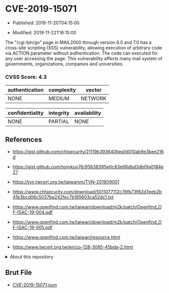 # CVE-2019-15071

- Published: 2019-11-20T04:15:00

- Modified: 2019-11-22T16:15:00

The "/cgi-bin/go" page in MAIL2000 through version 6.0 and 7.0 has a cross-site scripting (XSS) vulnerability, allowing execution of arbitrary code via ACTION parameter without authentication. The code can executed for any user accessing the page. This vulnerability affects many mail system of governments, organizations, companies and universities.

### CVSS Score: **4.3**

| authentication | complexity | vector |
| --- | --- | --- |
| NONE | MEDIUM | NETWORK |

| confidentiality | integrity | availability |
| --- | --- | --- |
| NONE | PARTIAL | NONE |

## References

* https://gist.github.com/chtsecurity/21119b393640bea1d010ab9e3bee216d

* https://gist.github.com/tonykuo76/95638395e0c83e68dbd3db0fa0184e27

* https://tvn.twcert.org.tw/taiwanvn/TVN-201909001

* https://www.chtsecurity.com/download/5011077112c76fb73f82d7eeb2b41b3bcd06c5037be242fec7b185603ca52dc1.txt

* https://www.openfind.com.tw/taiwan/download/m2k/patch/Openfind_OF-ISAC-19-004.pdf

* https://www.openfind.com.tw/taiwan/download/m2k/patch/Openfind_OF-ISAC-19-005.pdf

* https://www.openfind.com.tw/taiwan/resource.html

* https://www.twcert.org.tw/en/cp-128-3085-45bda-2.html

<details>
<summary>About this repository</summary> 

  This repository is part of the project [Live Hack CVE](https://github.com/Live-Hack-CVE). Main website can be found [www.live-hack.org](https://www.live-hack.org) 
  
  Made by [Sn0wAlice](https://github.com/Sn0wAlice) for the people that care about security and need to have a feed of the latest CVEs. Hope you enjoy it, don't forget to star the repo and follow me on [Twitter](https://twitter.com/Sn0wAlice) and [Github](https://github.com/Sn0wAlice). And that is my [personnal website](https://www.alice-snow.me/)

  - [Home Page](https://github.com/Live-Hack-CVE)
  - [Framework](https://github.com/Live-Hack-CVE/cve-framework)
  - [CVE database](https://github.com/Live-Hack-CVE/full_database)
  - [Changelog](https://github.com/Live-Hack-CVE/Changelog)
</details>

## Brut File

* [CVE-2019-15071.json](https://raw.githubusercontent.com/Live-Hack-CVE/full_database/main/cves/2019/CVE-2019-15071.json)

